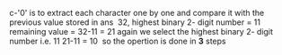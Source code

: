 c-'0' is to extract each character one by one and compare it with the previous value stored in ans
​
32, highest binary 2- digit number = 11
remaining value = 32-11 = 21
again we select the highest binary 2- digit number i.e. 11
21-11 = 10
​
so the opertion is done in **3** steps
​